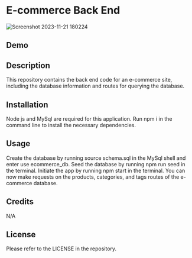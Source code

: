 # E-commerce Back End

![Screenshot 2023-11-21 180224](https://github.com/ThirstyWombat/E-Commerce-Back-end/assets/122827259/7050d376-fd65-4581-8ea6-8d4701885191)

## Demo

## Description

This repository contains the back end code for an e-commerce site, including the database information and routes for querying the database.

## Installation

Node js and MySql are required for this application. Run npm i in the command line to install the necessary dependencies.

## Usage

Create the database by running source schema.sql in the MySql shell and enter use ecommerce_db. Seed the database by running npm run seed in the terminal. Initiate the app by running npm start in the terminal. You can now make requests on the products, categories, and tags routes of the e-commerce database.

## Credits

N/A

## License

Please refer to the LICENSE in the repository.

